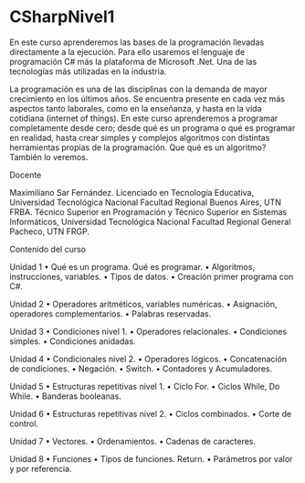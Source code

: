 # CSharpNivel1

En este curso aprenderemos las bases de la programación llevadas directamente a la ejecución. Para ello usaremos el lenguaje de programación C# más la plataforma de Microsoft .Net. Una de las tecnologías más utilizadas en la industria.

La programación es una de las disciplinas con la demanda de mayor crecimiento en los
últimos años. Se encuentra presente en cada vez más aspectos tanto laborales, como
en la enseñanza, y hasta en la vida cotidiana (internet of things). En este curso
aprenderemos a programar completamente desde cero; desde qué es un programa o
qué es programar en realidad, hasta crear simples y complejos algoritmos con distintas
herramientas propias de la programación. Que qué es un algoritmo? También lo
veremos.

Docente

Maximiliano Sar Fernández. Licenciado en Tecnología Educativa, Universidad Tecnológica
Nacional Facultad Regional Buenos Aires, UTN FRBA.
Técnico Superior en Programación y Técnico Superior en Sistemas Informáticos, Universidad
Tecnológica Nacional Facultad Regional General Pacheco, UTN FRGP.

Contenido del curso

Unidad 1
• Qué es un programa. Qué es programar.
• Algoritmos, instrucciones, variables.
• Tipos de datos.
• Creación primer programa con C#.

Unidad 2
• Operadores aritméticos, variables numéricas.
• Asignación, operadores complementarios.
• Palabras reservadas.

Unidad 3
• Condiciones nivel 1.
• Operadores relacionales.
• Condiciones simples.
• Condiciones anidadas.

Unidad 4
• Condicionales nivel 2.
• Operadores lógicos.
• Concatenación de condiciones.
• Negación.
• Switch.
• Contadores y Acumuladores.

Unidad 5
• Estructuras repetitivas nivel 1.
• Ciclo For.
• Ciclos While, Do While.
• Banderas booleanas.

Unidad 6
• Estructuras repetitivas nivel 2.
• Ciclos combinados.
• Corte de control.

Unidad 7
• Vectores.
• Ordenamientos.
• Cadenas de caracteres.

Unidad 8
• Funciones
• Tipos de funciones. Return.
• Parámetros por valor y por referencia.

